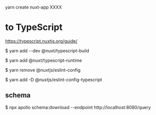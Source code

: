 yarn create nuxt-app XXXX

# to TypeScript
https://typescript.nuxtjs.org/guide/

$ yarn add --dev @nuxt/typescript-build

$ yarn add @nuxt/typescript-runtime

$ yarn remove @nuxtjs/eslint-config

$ yarn add -D @nuxtjs/eslint-config-typescript

## schema
$ npx apollo schema:download --endpoint http://localhost:8080/query

